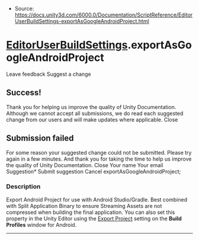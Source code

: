 * Source: https://docs.unity3d.com/6000.0/Documentation/ScriptReference/EditorUserBuildSettings-exportAsGoogleAndroidProject.html

#  [EditorUserBuildSettings](https://docs.unity3d.com/6000.0/Documentation/ScriptReference/EditorUserBuildSettings.html).exportAsGoogleAndroidProject
Leave feedback
Suggest a change
## Success!
Thank you for helping us improve the quality of Unity Documentation. Although we cannot accept all submissions, we do read each suggested change from our users and will make updates where applicable.
Close
## Submission failed
For some reason your suggested change could not be submitted. Please <a>try again</a> in a few minutes. And thank you for taking the time to help us improve the quality of Unity Documentation.
Close
Your name Your email Suggestion* Submit suggestion
Cancel
exportAsGoogleAndroidProject; 
### Description
Export Android Project for use with Android Studio/Gradle.
Best combined with Split Application Binary to ensure Streaming Assets are not compressed when building the final application. You can also set this property in the Unity Editor using the [Export Project](https://docs.unity3d.com/6000.0/Documentation/Manual/android-build-settings.html) setting on the **Build Profiles** window for Android.
* * *
